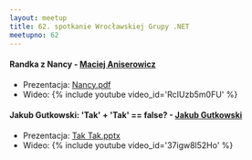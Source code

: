 ```yaml
---
layout: meetup
title: 62. spotkanie Wrocławskiej Grupy .NET
meetupno: 62
---
```


#### Randka z Nancy - [Maciej Aniserowicz](http://maciejaniserowicz.com)
* Prezentacja: [Nancy.pdf]({{BASE_PATH}}/assets/maniserowicz-nancy.pdf)
* Wideo: {% include youtube video_id='RcIUzb5m0FU' %}

#### Jakub Gutkowski: 'Tak' + 'Tak' == false?  - [Jakub Gutkowski](http://blog.gutek.pl)
* Prezentacja: [Tak Tak.pptx]({{BASE_PATH}}/assets/tak%20tak.pptx)
* Wideo: {% include youtube video_id='37igw8l52Ho' %}
